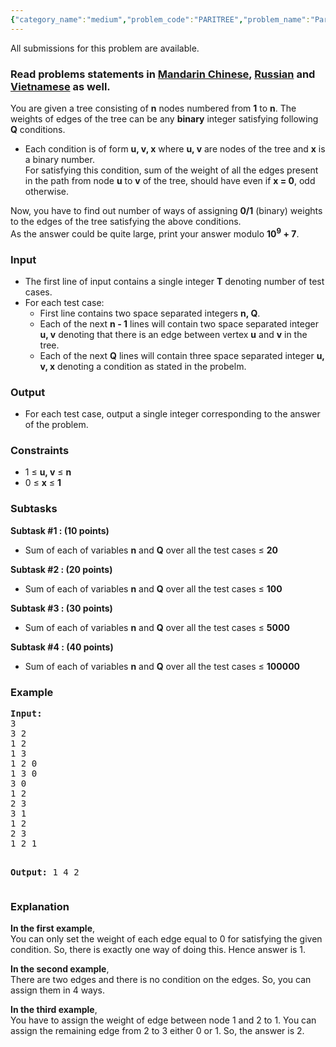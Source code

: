 ```yaml
---
{"category_name":"medium","problem_code":"PARITREE","problem_name":"Parity tree","languages_supported":{"0":"ADA","1":"ASM","2":"BASH","3":"BF","4":"C","5":"C99 strict","6":"CAML","7":"CLOJ","8":"CLPS","9":"CPP 4.3.2","10":"CPP 4.9.2","11":"CPP14","12":"CS2","13":"D","14":"ERL","15":"FORT","16":"FS","17":"GO","18":"HASK","19":"ICK","20":"ICON","21":"JAVA","22":"JS","23":"LISP clisp","24":"LISP sbcl","25":"LUA","26":"NEM","27":"NICE","28":"NODEJS","29":"PAS fpc","30":"PAS gpc","31":"PERL","32":"PERL6","33":"PHP","34":"PIKE","35":"PRLG","36":"PYPY","37":"PYTH","38":"PYTH 3.4","39":"RUBY","40":"SCALA","41":"SCM chicken","42":"SCM guile","43":"SCM qobi","44":"ST","45":"TCL","46":"TEXT","47":"WSPC"},"max_timelimit":1,"source_sizelimit":50000,"problem_author":"admin2","problem_tester":"kevinsogo","date_added":"9-02-2016","tags":{"0":"admin2","1":"bicolor","2":"disjoint","3":"graph","4":"march16","5":"medium","6":"xor"},"editorial_url":"http://discuss.codechef.com/problems/PARITREE","time":{"view_start_date":1458034200,"submit_start_date":1458034200,"visible_start_date":1458034200,"end_date":1735669800},"layout":"problem"}
---
```

<span class="solution-visible-txt">All submissions for this problem are available.</span><h3> Read problems statements in <a target="_blank" href="http://www.codechef.com/download/translated/MARCH16/mandarin/PARITREE.pdf">Mandarin Chinese</a>, <a target="_blank" href="http://www.codechef.com/download/translated/MARCH16/russian/PARITREE.pdf">Russian</a> and <a target="_blank" href="http://www.codechef.com/download/translated/MARCH16/vietnamese/PARITREE.pdf">Vietnamese</a> as well.</h3>
<p>
You are given a tree consisting of <b>n</b> nodes numbered from <b>1</b> to <b>n</b>. The weights of edges of the tree can be any <b>binary</b> integer satisfying following <b>Q</b> conditions.</p>
<ul>
<li>
		Each condition is of form <b>u, v, x</b> where <b>u, v</b> are nodes of the tree and <b>x</b> is a binary number. <br />
		For satisfying this condition,  sum of the weight of all the edges present in the path from node <b>u</b> to <b>v</b> of the tree, should have even if <b>x = 0</b>, odd otherwise.
	</li>
</ul>

<p>
Now, you have to find out number of ways of assigning <b>0/1</b> (binary) weights to the edges of the tree satisfying the above conditions.<br />
As the answer could be quite large, print your answer modulo <b>10<sup>9</sup> + 7</b>.
</p>
<h3>Input</h3>
<ul>
<li>The first line of input contains a single integer <b>T</b> denoting number of test cases.</li>
<li>For each test case:
<ul>
<li>First line contains two space separated integers <b>n, Q</b>.</li>
<li>Each of the next <b>n - 1</b> lines will contain two space separated integer  <b>u, v</b> denoting that there is an edge between vertex <b>u</b> and <b>v</b> in the tree.</li>
<li>Each of the next <b>Q</b> lines will contain three space separated integer  <b>u, v, x</b> denoting a condition as stated in the probelm.</li>
</ul>
</li>
</ul>
<h3>Output</h3>
<ul>
<li>For each test case, output a single integer corresponding to the answer of the problem.
</li></ul>

<h3>Constraints</h3>
<ul>
<li>1 ≤ <b>u, v</b> ≤ <b>n</b></li>
<li>0 ≤ <b>x</b> ≤ <b>1</b></li>
</ul>
<h3>Subtasks</h3>
<p>
<b>Subtask #1 : (10 points)</b></p>
<ul>
<li>Sum of each of variables <b>n</b> and <b>Q</b> over all the test cases ≤ <b>20</b></li>
</ul>

<p>
<b>Subtask #2 : (20 points)</b></p>
<ul>
<li>Sum of each of variables <b>n</b> and <b>Q</b> over all the test cases ≤ <b>100</b></li>
</ul>

<p>
<b>Subtask #3 : (30 points)</b></p>
<ul>
<li>Sum of each of variables <b>n</b> and <b>Q</b> over all the test cases ≤ <b>5000</b></li>
</ul>

<p>
<b>Subtask #4 : (40 points)</b></p>
<ul>
<li>Sum of each of variables <b>n</b> and <b>Q</b> over all the test cases ≤ <b>100000</b></li>
</ul>

<h3>Example</h3>
<pre><b>Input:</b>
3
3 2
1 2
1 3
1 2 0
1 3 0
3 0
1 2
2 3
3 1
1 2
2 3
1 2 1

<b>Output:</b>
1
4
2
</pre><h3>Explanation</h3>
<p><b>In the first example</b>,<br />
You can only set the weight of each edge equal to 0 for satisfying the given condition. So, there is exactly one way of doing this. Hence answer is 1.
</p>
<p><b>In the second example</b>,<br />
There are two edges and there is no condition on the edges. So, you can assign them in 4 ways.
</p>
<p><b>In the third example</b>,<br />
You have to assign the weight of edge between node 1 and 2 to 1. You can assign the remaining edge from 2 to 3 either 0 or 1. So, the answer is 2.
</p>
